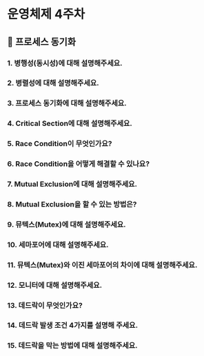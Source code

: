 # 운영체제 4주차

## 📌 프로세스 동기화

### 1. 병행성(동시성)에 대해 설명해주세요.

### 2. 병렬성에 대해 설명해주세요.

### 3. 프로세스 동기화에 대해 설명해주세요.

### 4. Critical Section에 대해 설명해주세요.

### 5. Race Condition이 무엇인가요?

### 6. Race Condition을 어떻게 해결할 수 있나요?

### 7. Mutual Exclusion에 대해 설명해주세요.

### 8. Mutual Exclusion을 할 수 있는 방법은?

### 9. 뮤텍스(Mutex)에 대해 설명해주세요.

### 10. 세마포어에 대해 설명해주세요.

### 11. 뮤텍스(Mutex)와 이진 세마포어의 차이에 대해 설명해주세요.

### 12. 모니터에 대해 설명해주세요.

### 13. 데드락이 무엇인가요?

### 14. 데드락 발생 조건 4가지를 설명해 주세요.

### 15. 데드락을 막는 방법에 대해 설명해주세요.
